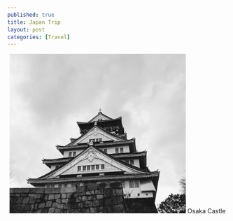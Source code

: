 ```yaml
---
published: true
title: Japan Trip
layout: post
categories: [Travel]
---
```



<p align="center"><img src="/images/osaka_castle.jpg" style="width:80%"> Osaka Castle</p>